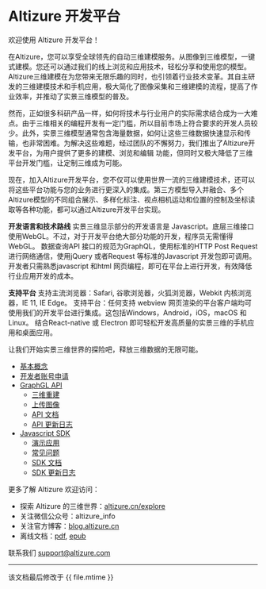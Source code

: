 # Altizure 开发平台

欢迎使用 Altizure 开发平台！

在Altizure，您可以享受全球领先的自动三维建模服务。从图像到三维模型，一键式建模。您还可以通过我们的线上浏览和应用技术，轻松分享和使用您的模型。Altizure三维建模在为您带来无限乐趣的同时，也引领着行业技术变革。其自主研发的三维建模技术和手机应用，极大简化了图像采集和三维建模的流程，提高了作业效率，并推动了实景三维模型的普及。

然而，正如很多科研产品一样，如何将技术与行业用户的实际需求结合成为一大难点。由于三维相关的编程开发有一定门槛，所以目前市场上符合要求的开发人员较少。此外，实景三维模型通常包含海量数据，如何让这些三维数据快速显示和传输，也非常困难。为解决这些难题，经过团队的不懈努力，我们推出了Altizure开发平台，为用户提供了更多的建模、浏览和编辑 功能，但同时又极大降低了三维平台开发门槛，让定制三维成为可能。

现在，加入Altizure开发平台，您不仅可以使用世界一流的三维建模技术，还可以将这些平台功能与您的业务进行更深入的集成。第三方模型导入并融合、多个Altizure模型的不同组合展示、多样化标注、视点相机运动和位置的控制及坐标读取等各种功能，都可以通过Altizure开发平台实现。

**开发语言和技术路线**
实景三维显示部分的开发语言是 Javascript。底层三维接口使用WebGL。不过，对于开发平台绝大部分功能的开发，程序员无需懂得WebGL。
数据查询API 接口的规范为GraphQL，使用标准的HTTP Post Request 进行网络通信，使用jQuery 或者Request 等标准的Javascript 开发包即可调用。
开发者只需熟悉javascript 和html 网页编程，即可在平台上进行开发，有效降低行业应用开发的成本。

**支持平台**
支持主流浏览器：Safari, 谷歌浏览器，火狐浏览器，Webkit 内核浏览器，IE 11, IE Edge。
支持平台：任何支持 webview 网页渲染的平台客户端均可使用我们的开发平台进行集成。这包括Windows，Android，iOS，macOS 和Linux。
结合React-native 或 Electron 即可轻松开发高质量的实景三维的手机应用和桌面应用。

让我们开始实景三维世界的探险吧，释放三维数据的无限可能。


* [基本概念](concepts.md)
* [开发者账号申请](dev-account.md)
* [GraphGL API](api.md)
  * [三维重建](api-reconstruction.md)
  * [上传图像](upload.md)
  * [API 文档](https://api.altizure.cn/graphql)
  * [API 更新日志](api-changelog.md)
* [Javascript SDK](jssdk.md)
  * [演示应用](jssdk-demo.md)
  * [常见问题](jssdk-faq.md)
  * [SDK 文档](ref://docs/user_docs/web/)
  * [SDK 更新日志](jssdk-changelog.md)


更多了解 Altizure 欢迎访问：

* 探索 Altizure 的三维世界：[altizure.cn/explore](https://altizure.cn/explore)
* 关注微信公众号：altizure_info
* 关注官方博客：[blog.altizure.cn](https://blog.altizure.cn)
* 离线文档：[pdf](https://altizure.github.io/dev-docs-site/download/altizure-dev-docs_zh-hans.pdf), [epub](https://altizure.github.io/dev-docs-site/download/altizure-dev-docs_zh-hans.epub)


联系我们 [support@altizure.com](mailto:support@altizure.com)

---

该文档最后修改于 {{ file.mtime }}
